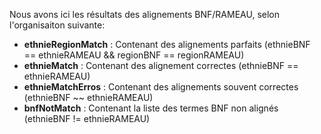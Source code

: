 Nous avons ici les résultats des alignements BNF/RAMEAU, selon l'organisaiton suivante: 

  - **ethnieRegionMatch** : Contenant des alignements parfaits (ethnieBNF == ethnieRAMEAU && regionBNF == regionRAMEAU)
  - **ethnieMatch** : Contenant des alignement correctes (ethnieBNF == ethnieRAMEAU)
  - **ethnieMatchErros** : Contenant des alignements souvent correctes (ethnieBNF ~~ ethnieRAMEAU)
  - **bnfNotMatch** : Contenant la liste des termes BNF non alignés (ethnieBNF != ethnieRAMEAU)
